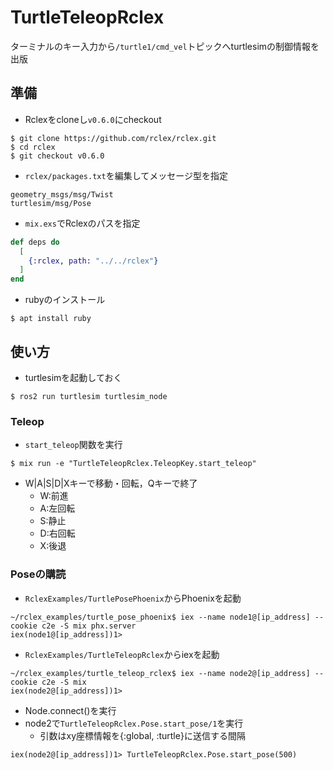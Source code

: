 # TurtleTeleopRclex
ターミナルのキー入力から`/turtle1/cmd_vel`トピックへturtlesimの制御情報を出版

## 準備
- Rclexをcloneし`v0.6.0`にcheckout
```shell
$ git clone https://github.com/rclex/rclex.git
$ cd rclex
$ git checkout v0.6.0
```
- `rclex/packages.txt`を編集してメッセージ型を指定
```
geometry_msgs/msg/Twist
turtlesim/msg/Pose
```
- `mix.exs`でRclexのパスを指定
```elixir
def deps do
  [
    {:rclex, path: "../../rclex"}
  ]
end
```
- rubyのインストール
```shell
$ apt install ruby
```
## 使い方
- turtlesimを起動しておく
```shell
$ ros2 run turtlesim turtlesim_node
```
### Teleop
- `start_teleop`関数を実行
```shell
$ mix run -e "TurtleTeleopRclex.TeleopKey.start_teleop"
```
- W|A|S|D|Xキーで移動・回転，Qキーで終了
  - W:前進
  - A:左回転
  - S:静止
  - D:右回転
  - X:後退
### Poseの購読
- `RclexExamples/TurtlePosePhoenix`からPhoenixを起動
```shell
~/rclex_examples/turtle_pose_phoenix$ iex --name node1@[ip_address] --cookie c2e -S mix phx.server
iex(node1@[ip_address])1>
```
- `RclexExamples/TurtleTeleopRclex`からiexを起動
```shell
~/rclex_examples/turtle_teleop_rclex$ iex --name node2@[ip_address] --cookie c2e -S mix
iex(node2@[ip_address])1>
```
- Node.connect()を実行
- node2で`TurtleTeleopRclex.Pose.start_pose/1`を実行
  - 引数はxy座標情報を{:global, :turtle}に送信する間隔
```shell
iex(node2@[ip_address])1> TurtleTeleopRclex.Pose.start_pose(500)
```
